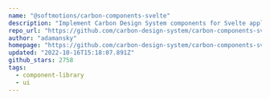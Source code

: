 ```yaml
---
name: "@softmotions/carbon-components-svelte"
description: "Implement Carbon Design System components for Svelte applications."
repo_url: "https://github.com/carbon-design-system/carbon-components-svelte"
author: "adamansky"
homepage: "https://github.com/carbon-design-system/carbon-components-svelte"
updated: "2022-10-16T15:18:07.891Z"
github_stars: 2758
tags: 
  - component-library
  - ui
---
```

